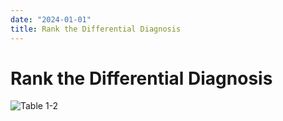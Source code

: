 ```yaml
---
date: "2024-01-01"
title: Rank the Differential Diagnosis
---
```


# Rank the Differential Diagnosis

![Table 1-2](https://i.imgur.com/weRIRz6.png)
